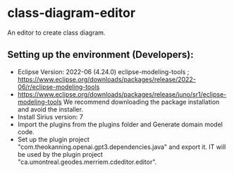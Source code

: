 # class-diagram-editor

An editor to create class diagram.
## Setting up the environment (Developers):
  * Eclipse Version: 2022-06 (4.24.0) eclipse-modeling-tools ; https://www.eclipse.org/downloads/packages/release/2022-06/r/eclipse-modeling-tools
  * https://www.eclipse.org/downloads/packages/release/juno/sr1/eclipse-modeling-tools
  We recommend downloading the package installation and avoid the installer. 
  * Install Sirius version: 7
  * Import the plugins from the plugins folder and Generate domain model code. 
  * Set up the plugin project "com.theokanning.openai.gpt3.dependencies.java" and export it. IT will be used by the plugin project
  "ca.umontreal.geodes.merriem.cdeditor.editor". 

  
          
        

        

        
        

        
 
        
